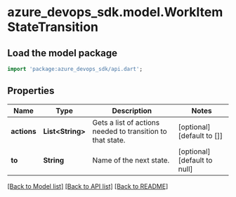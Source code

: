 # azure_devops_sdk.model.WorkItemStateTransition

## Load the model package
```dart
import 'package:azure_devops_sdk/api.dart';
```

## Properties
Name | Type | Description | Notes
------------ | ------------- | ------------- | -------------
**actions** | **List&lt;String&gt;** | Gets a list of actions needed to transition to that state. | [optional] [default to []]
**to** | **String** | Name of the next state. | [optional] [default to null]

[[Back to Model list]](../README.md#documentation-for-models) [[Back to API list]](../README.md#documentation-for-api-endpoints) [[Back to README]](../README.md)



